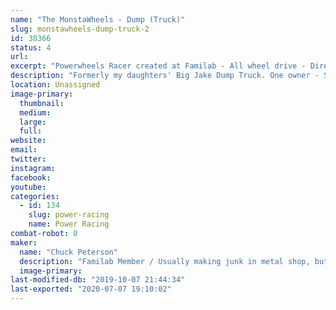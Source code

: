 ```yaml
---
name: "The MonstaWheels - Dump (Truck)"
slug: monstawheels-dump-truck-2
id: 38366
status: 4
url: 
excerpt: "Powerwheels Racer created at Familab - All wheel drive - Direct drive at each wheel - Adjustable ride height"
description: "Formerly my daughters' Big Jake Dump Truck. One owner - Since the 90's."
location: Unassigned
image-primary:
  thumbnail: 
  medium: 
  large: 
  full: 
website: 
email: 
twitter: 
instagram: 
facebook: 
youtube: 
categories:
  - id: 134
    slug: power-racing
    name: Power Racing
combat-robot: 0
maker:
  name: "Chuck Peterson"
  description: "Familab Member / Usually making junk in metal shop, but also tend to spend way too much time with the laser, welder, plasma cutter and wood shop..."
  image-primary: 
last-modified-db: "2019-10-07 21:44:34"
last-exported: "2020-07-07 19:10:02"
---
```


